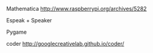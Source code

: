 

Mathematica
http://www.raspberrypi.org/archives/5282


Espeak + Speaker

Pygame


coder
http://googlecreativelab.github.io/coder/

